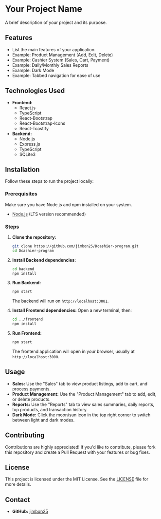 # Your Project Name

A brief description of your project and its purpose.

## Features

*   List the main features of your application.
*   Example: Product Management (Add, Edit, Delete)
*   Example: Cashier System (Sales, Cart, Payment)
*   Example: Daily/Monthly Sales Reports
*   Example: Dark Mode
*   Example: Tabbed navigation for ease of use

## Technologies Used

*   **Frontend:**
    *   React.js
    *   TypeScript
    *   React-Bootstrap
    *   React-Bootstrap-Icons
    *   React-Toastify
*   **Backend:**
    *   Node.js
    *   Express.js
    *   TypeScript
    *   SQLite3

## Installation

Follow these steps to run the project locally:

### Prerequisites

Make sure you have Node.js and npm installed on your system.

*   [Node.js](https://nodejs.org/) (LTS version recommended)

### Steps

1.  **Clone the repository:**
    ```bash
    git clone https://github.com/jimbon25/Dcashier-program.git
    cd Dcashier-program
    ```

2.  **Install Backend dependencies:**
    ```bash
    cd backend
    npm install
    ```

3.  **Run Backend:**
    ```bash
    npm start
    ```
    The backend will run on `http://localhost:3001`.

4.  **Install Frontend dependencies:**
    Open a new terminal, then:
    ```bash
    cd ../frontend
    npm install
    ```

5.  **Run Frontend:**
    ```bash
    npm start
    ```
    The frontend application will open in your browser, usually at `http://localhost:3000`.

## Usage

*   **Sales:** Use the "Sales" tab to view product listings, add to cart, and process payments.
*   **Product Management:** Use the "Product Management" tab to add, edit, or delete products.
*   **Reports:** Use the "Reports" tab to view sales summaries, daily reports, top products, and transaction history.
*   **Dark Mode:** Click the moon/sun icon in the top right corner to switch between light and dark modes.

## Contributing

Contributions are highly appreciated! If you'd like to contribute, please fork this repository and create a Pull Request with your features or bug fixes.

## License

This project is licensed under the MIT License. See the [LICENSE](LICENSE) file for more details.

## Contact

*   **GitHub:** [jimbon25](https://github.com/jimbon25)